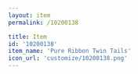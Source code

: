 ```yaml
---
layout: item
permalink: /10200138

title: Item
id: '10200138'
item_name: 'Pure Ribbon Twin Tails'
icon_url: 'customize/10200138.png'
---
```

